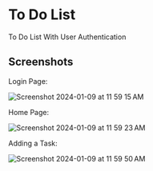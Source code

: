 # To Do List 

To Do List With User Authentication

## Screenshots

Login Page:

![Screenshot 2024-01-09 at 11 59 15 AM](https://github.com/izzatkarimov/To-Do/assets/108251704/eb2ea3ac-f00c-4e54-b26a-ca72c3f16a4a)

Home Page:

![Screenshot 2024-01-09 at 11 59 23 AM](https://github.com/izzatkarimov/To-Do/assets/108251704/bc30213f-933a-4bd0-8dd0-544281b2b01e)

Adding a Task:

![Screenshot 2024-01-09 at 11 59 50 AM](https://github.com/izzatkarimov/To-Do/assets/108251704/d06c861b-c611-47cf-bf79-61b2030947ec)
